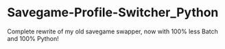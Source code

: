 # Savegame-Profile-Switcher_Python
Complete rewrite of my old savegame swapper, now with 100% less Batch and 100% Python!
